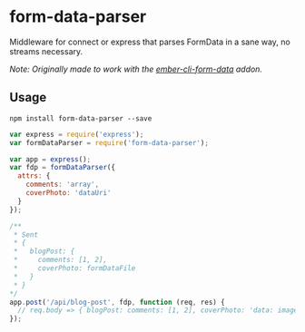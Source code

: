 form-data-parser
================

Middleware for connect or express that parses FormData in a sane way, no streams necessary.

_Note: Originally made to work with the [ember-cli-form-data](https://github.com/funtusov/ember-cli-form-data/) addon._

## Usage

```no-highlight
npm install form-data-parser --save
```

```js
var express = require('express');
var formDataParser = require('form-data-parser');

var app = express();
var fdp = formDataParser({
  attrs: {
    comments: 'array',
    coverPhoto: 'dataUri'
  }
});

/**
 * Sent
 * {
 *   blogPost: {
 *     comments: [1, 2],
 *     coverPhoto: formDataFile
 *   }
 * }
*/
app.post('/api/blog-post', fdp, function (req, res) {
  // req.body => { blogPost: comments: [1, 2], coverPhoto: 'data: image/png; base64, dasfe254....' }
});
```
